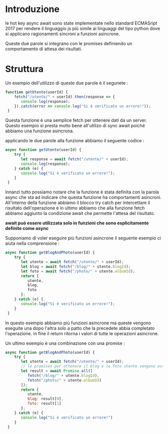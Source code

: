 # Introduzione
le hot key async await sono state implementate nello standard ECMASript 2017 per rendere il linguaggio js più simile ai linguaggi del tipo python dove si applicano ragionamenti sincroni a funzioni asincrone.

Queste due parole si integrano con le promises definiendo un comportamento di attesa dei risultati.

# Struttura

Un esempio dell'utilizzo di queste due parole è il segunete :
```js
function getUtente(userId) {
    fetch("/utente/" + userId).then(response => {
       console.log(response);
    }).catch(error => console.log("Si è verificato un errore!"));
 }
```
Questa funzione è una semplice fetch per ottenere dati da un server. Questo esempio si presta molto bene all'utilizo di sync await poiché abbiamo una funzione asincrona.

applicando le due parole alla funzione abbiamo il seguente codice :
```js
async function getUtente(userId) {
    try {
       let response = await fetch("/utente/" + userId);
       console.log(response);
    } catch (e) {
       console.log("Si è verificato un errore!");
    }
 }
```
Innanzi tutto possiamo notare che la funzione è stata definita con la parola async che sta ad indicare che questa funzione ha comportamenti asincroni.
All'interno della funzione abbiamo il blocco try catch per intercettare il risultato dell'operazione e in ultimo abbiamo che alla funzione fetch abbiamo aggiunto la condizione await che permette l'attesa del risultato.

**await può essere utilizzata solo in funzioni che sono esplicitamente definite come async**

Supponiamo di voler eseguire più funzioni asincrone il seguente esempio ci aiuta nella comprensione :
```js
async function getBlogAndPhoto(userId) {
    try {
       let utente = await fetch("/utente/" + userId);
       let blog = await fetch("/blog/" + utente.blogId);
       let foto = await fetch("/photo/" + utente.albumId);
       return {
          utente,
          blog,
          foto
       };
    } catch (e) {
       console.log("Si è verificato un errore!");
    }
 }
```
In questo esempio abbiamo più funzioni asincrone ma queste vengono eseguite una dopo l'altra solo a patto che la precedete abbia completato l'operazione.
in fine il return ritorna i valori di tutte le operazioni asincrone.

Un ultimo esempio è una combinazione con una promise : 
```js
async function getBlogAndPhoto(userId) {
    try {
       let utente = await fetch("/utente/" + userId);
       // le promises per ottenere il blog e le foto utente vengono avviate solo quando il valore dell'id è tronato dalla funzione fetch utente
       let result = await Promise.all([
          fetch("/blog/" + utente.blogId),
          fetch("/photo/" + utente.albumId)
       ]);
       return {
          utente,
          blog: result[0],
          foto: result[1]
       };
    } catch (e) {
       console.log("Si è verificato un errore!")
    }
 }

```
